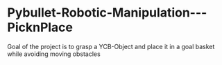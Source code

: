 # Pybullet-Robotic-Manipulation---PicknPlace
Goal of the project is to grasp a YCB-Object and place it in a goal basket while avoiding moving obstacles
